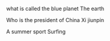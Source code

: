 what is called the blue planet 
The earth 

Who is the president of China
Xi jiunpin 

A summer sport 
Surfing 